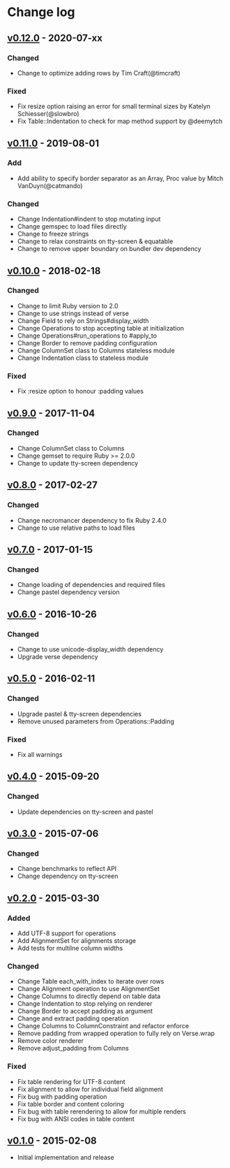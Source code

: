 # Change log

## [v0.12.0] - 2020-07-xx

### Changed
* Change to optimize adding rows by Tim Craft(@timcraft)

### Fixed
* Fix resize option raising an error for small terminal sizes by Katelyn Schiesser(@slowbro)
* Fix Table::Indentation to check for map method support by @deemytch

## [v0.11.0] - 2019-08-01

### Add
* Add ability to specify border separator as an Array, Proc value by Mitch VanDuyn(@catmando)

### Changed
* Change Indentation#indent to stop mutating input
* Change gemspec to load files directly
* Change to freeze strings
* Change to relax constraints on tty-screen & equatable
* Change to remove upper boundary on bundler dev dependency

## [v0.10.0] - 2018-02-18

### Changed
* Change to limit Ruby version to 2.0
* Change to use strings instead of verse
* Change Field to rely on Strings#display_width
* Change Operations to stop accepting table at initialization
* Change Operations#run_operations to #apply_to
* Change Border to remove padding configuration
* Change ColumnSet class to Columns stateless module
* Change Indentation class to stateless module

### Fixed
* Fix :resize option to honour :padding values

## [v0.9.0] - 2017-11-04

### Changed
* Change ColumnSet class to Columns
* Change gemset to require Ruby >= 2.0.0
* Change to update tty-screen dependency

## [v0.8.0] - 2017-02-27

### Changed
* Change necromancer dependency to fix Ruby 2.4.0
* Change to use relative paths to load files

## [v0.7.0] - 2017-01-15

### Changed
* Change loading of dependencies and required files
* Change pastel dependency version

## [v0.6.0] - 2016-10-26

### Changed
* Change to use unicode-display_width dependency
* Upgrade verse dependency

## [v0.5.0] - 2016-02-11

### Changed
* Upgrade pastel & tty-screen dependencies
* Remove unused parameters from Operations::Padding

### Fixed
* Fix all warnings

## [v0.4.0] - 2015-09-20

### Changed
* Update dependencies on tty-screen and pastel

## [v0.3.0] - 2015-07-06

### Changed
* Change benchmarks to reflect API
* Change dependency on tty-screen

## [v0.2.0] - 2015-03-30

### Added
* Add UTF-8 support for operations
* Add AlignmentSet for alignments storage
* Add tests for multilne column widths

### Changed
* Change Table each_with_index to iterate over rows
* Change Alignment operation to use AlignmentSet
* Change Columns to directly depend on table data
* Change Indentation to stop relying on renderer
* Change Border to accept padding as argument
* Change and extract padding operation
* Change Columns to ColumnConstraint and refactor enforce
* Remove padding from wrapped operation to fully rely on Verse.wrap
* Remove color renderer
* Remove adjust_padding from Columns

### Fixed
* Fix table rendering for UTF-8 content
* Fix alignment to allow for individual field alignment
* Fix bug with padding operation
* Fix table border and content coloring
* Fix bug with table rerendering to allow for multiple renders
* Fix bug with ANSI codes in table content

## [v0.1.0] - 2015-02-08

* Initial implementation and release

[v0.12.0]: https://github.com/piotrmurach/tty-table/compare/v0.11.0...v0.12.0
[v0.11.0]: https://github.com/piotrmurach/tty-table/compare/v0.10.0...v0.11.0
[v0.10.0]: https://github.com/piotrmurach/tty-table/compare/v0.9.0...v0.10.0
[v0.9.0]: https://github.com/piotrmurach/tty-table/compare/v0.8.0...v0.9.0
[v0.8.0]: https://github.com/piotrmurach/tty-table/compare/v0.7.0...v0.8.0
[v0.7.0]: https://github.com/piotrmurach/tty-table/compare/v0.6.0...v0.7.0
[v0.6.0]: https://github.com/piotrmurach/tty-table/compare/v0.5.0...v0.6.0
[v0.5.0]: https://github.com/piotrmurach/tty-table/compare/v0.4.0...v0.5.0
[v0.4.0]: https://github.com/piotrmurach/tty-table/compare/v0.3.0...v0.4.0
[v0.3.0]: https://github.com/piotrmurach/tty-table/compare/v0.2.0...v0.3.0
[v0.2.0]: https://github.com/piotrmurach/tty-table/compare/v0.1.0...v0.2.0
[v0.1.0]: https://github.com/piotrmurach/tty-table/compare/v0.1.0
